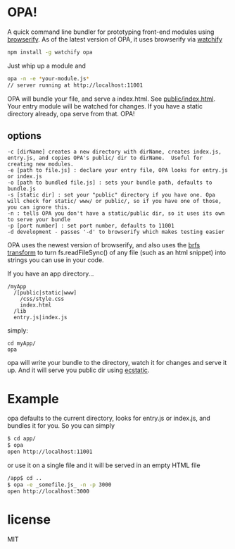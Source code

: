 # OPA!

A quick command line bundler for prototyping front-end modules using [browserify](https://github.com/substack/node-browserify). As of the latest version of OPA, it uses browserify via [watchify](https://github.com/substack/watchify)

```bash
npm install -g watchify opa
```

Just whip up a module and 
```bash
opa -n -e *your-module.js*
// server running at http://localhost:11001
```
OPA will bundle your file, and serve a index.html. See [public/index.html](/public/index.html).  Your entry module will be watched for changes.
If you have a static directory already, opa serve from that.
OPA!

## options
```
-c [dirName] creates a new directory with dirName, creates index.js, entry.js, and copies OPA's public/ dir to dirName.  Useful for creating new modules.
-e [path to file.js] : declare your entry file, OPA looks for entry.js or index.js
-o [path to bundled file.js] : sets your bundle path, defaults to bundle.js
-s [static dir] : set your "public" directory if you have one. Opa will check for static/ www/ or public/, so if you have one of those, you can ignore this.
-n : tells OPA you don't have a static/public dir, so it uses its own to serve your bundle
-p [port number] : set port number, defaults to 11001
-d development - passes '-d' to browserify which makes testing easier
```

OPA uses the newest version of browserify, and also uses the [brfs](https://github.com/substack/brfs) [transform](https://github.com/substack/node-browserify#btransformtr) to turn fs.readFileSync() of any file (such as an html snippet) into strings you can use in your code.

If you have an app directory...

```
/myApp
  /[public|static|www]
    /css/style.css
    index.html
  /lib
  entry.js|index.js
```
simply:
```
cd myApp/
opa
```

opa will write your bundle to the directory, watch it for changes and serve it up. And it will serve you public dir using [ecstatic](https://github.com/jesusabdullah/node-ecstatic).

# Example

opa defaults to the current directory, looks for entry.js or index.js, and bundles it for you. So you can simply
``` bash
$ cd app/
$ opa
open http://localhost:11001
```
or use it on a single file and it will be served in an empty HTML file 
```bash
/app$ cd ..
$ opa -e _somefile.js_ -n -p 3000
open http://localhost:3000
```

# license

MIT

